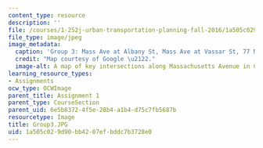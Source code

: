 ```yaml
---
content_type: resource
description: ''
file: /courses/1-252j-urban-transportation-planning-fall-2016/1a505c029d90bb4207efbddc7b3728e0_Group3.JPG
file_type: image/jpeg
image_metadata:
  caption: 'Group 3: Mass Ave at Albany St, Mass Ave at Vassar St, 77 Mass Ave.'
  credit: "Map courtesy of Google \u2122."
  image-alt: A map of key intersections along Massachusetts Avenue in Cambridge, MA.
learning_resource_types:
- Assignments
ocw_type: OCWImage
parent_title: Assignment 1
parent_type: CourseSection
parent_uid: 6e5b8372-4f5e-28b4-a1b4-d75c7fb5687b
resourcetype: Image
title: Group3.JPG
uid: 1a505c02-9d90-bb42-07ef-bddc7b3728e0
---
```

